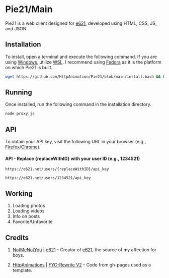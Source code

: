 # Pie21/Main

Pie21 is a web client designed for [e621](https://e621.net/), developed using HTML, CSS, JS, and JSON.

## Installation
To install, open a terminal and execute the following command. If you are using [Windows](https://www.microsoft.com/en-us/windows), utilize [WSL](https://learn.microsoft.com/en-us/windows/wsl/install). I recommend using [Fedora](https://github.com/WhitewaterFoundry/Fedora-Remix-for-WSL) as it is the platform on which Pie21 is built.
```bash
wget https://github.com/HttpAnimation/Pie21/blob/main/install.bash && bash install.bash
```

## Running
Once installed, run the following command in the installation directory.
```bash
node proxy.js
```

## API
To obtain your API key, visit the following URL in your browser (e.g., [Firefox](https://www.mozilla.org/en-US/firefox/new/)/[Chrome](https://www.google.com/chrome/)).

#### API - Replace {replaceWithID} with your user ID (e.g., 1234521)
```
https://e621.net/users/{replaceWithID}/api_key
```
```
https://e621.net/users/1234521/api_key
```

## Working
1) Loading photos
2) Loading videos
3) Info on posts
4) Favorite/Unfavorite

## Credits
1) [NotMeNotYou](https://e621.net/users/NotMeNotYou) | [e621](https://e621.net) - Creator of [e621](https://e621.net), the source of my affection for boys.

2) [HttpAnimations](https://github.com/HttpAnimation) | [FYC-Rewrite V2](https://github.com/HttpAnimation/FYC-Rewrite-V2/tree/Stable) - Code from gh-pages used as a template.
